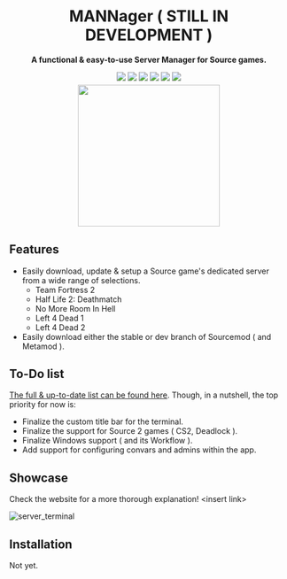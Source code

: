 <div align="center">
  <h1>MANNager ( STILL IN DEVELOPMENT )</h1>
  <p>
    <strong>A functional & easy-to-use Server Manager for Source games.</strong>
  </p>
  <p style="margin-bottom: 0.5ex;">
    <img
        src="https://img.shields.io/github/downloads/tsuza/mannager-source/total"
    />
    <img
        src="https://img.shields.io/github/last-commit/tsuza/mannager-source"
    />
    <img
        src="https://img.shields.io/github/issues/tsuza/mannager-source"
    />
    <img
        src="https://img.shields.io/github/issues-closed/tsuza/mannager-source"
    />
    <img
        src="https://img.shields.io/github/repo-size/tsuza/mannager-source"
    />
    <img
        src="https://img.shields.io/github/workflow/status/tsuza/mannager-source/Compile%20and%20release"
    />
  </p>
  <img style="width: 256px" 
        src="https://github.com/user-attachments/assets/561f1a01-9f2a-4bf3-bc10-18ebd21db2da"
  />
</div>

## Features
- Easily download, update & setup a Source game's dedicated server from a wide range of selections.
  - Team Fortress 2
  - Half Life 2: Deathmatch
  - No More Room In Hell
  - Left 4 Dead 1
  - Left 4 Dead 2
- Easily download either the stable or dev branch of Sourcemod ( and Metamod ).

## To-Do list
[The full & up-to-date list can be found here](https://github.com/tsuza/mannager-source/issues/1). Though, in a nutshell, the top priority for now is:
- Finalize the custom title bar for the terminal.
- Finalize the support for Source 2 games ( CS2, Deadlock ).
- Finalize Windows support ( and its Workflow ).
- Add support for configuring convars and admins within the app.

## Showcase
Check the website for a more thorough explanation! \<insert link\>

![server_terminal](https://github.com/user-attachments/assets/e5f2b996-5a7f-4da2-aecf-9d6892027f70)

## Installation
Not yet.
